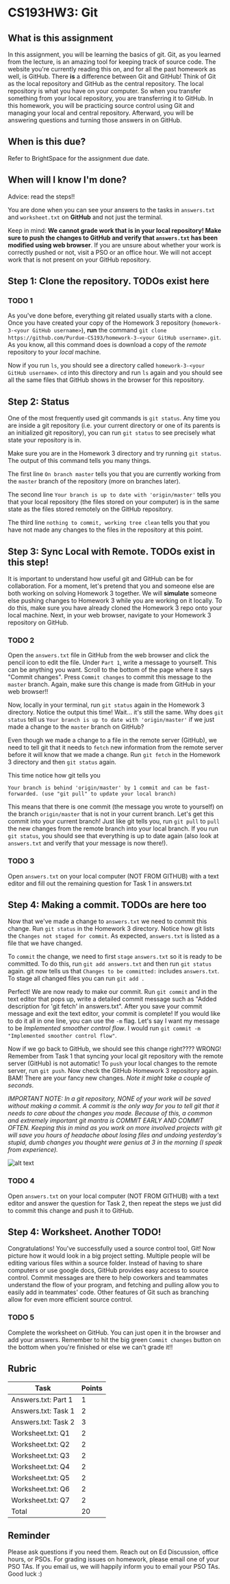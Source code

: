 # CS193HW3: Git
 
## What is this assignment

In this assignment, you will be learning the basics of git. Git, as you learned from the lecture, is an amazing tool for keeping track of source code. The website you're currently reading this on, and for all the past homework as well, is GitHub. There **is** a difference between Git and GitHub! Think of Git as the local repository and GitHub as the central repository. The local repository is what you have on your computer. So when you transfer something from your local repository, you are transferring it to GitHub. In this homework, you will be practicing source control using Git and managing your local and central repository. Afterward, you will be answering questions and turning those answers in on GitHub. 
 
## When is this due?

Refer to BrightSpace for the assignment due date.

## When will I know I'm done?

Advice: read the steps!!
 
You are done when you can see your answers to the tasks in `answers.txt` and `worksheet.txt` on **GitHub** and not just the terminal.
 
Keep in mind: **We cannot grade work that is in your local repository! Make sure to push the changes to GitHub and verify that `answers.txt` has been modified using web browser**. If you are unsure about whether your work is correctly pushed or not, visit a PSO or an office hour. We will not accept work that is not present on your GitHub repository.

## Step 1: Clone the repository. TODOs exist here

### TODO 1 

As you've done before, everything git related usually starts with a clone. Once you have created your copy of the Homework 3 repository (`homework-3-<your GitHub username>`), **run** the command `git clone https://github.com/Purdue-CS193/homework-3-<your GitHub username>.git`. As you know, all this command does is download a copy of the *remote* repository to your *local* machine. 
 
Now if you run `ls`, you should see a directory called `homework-3-<your GitHub username>`. `cd` into this directory and run `ls` again and you should see all the same files that GitHub shows in the browser for this repository. 
 
## Step 2: Status

One of the most frequently used git commands is `git status`. Any time you are inside a git repository (i.e. your current directory or one of its parents is an initialized git repository), you can run `git status` to see precisely what state your repository is in. 
 
Make sure you are in the Homework 3 directory and try running `git status`. The output of this command tells you many things. 
 
The first line `On branch master` tells you that you are currently working from the `master` branch of the repository (more on branches later).
 
The second line `Your branch is up to date with 'origin/master'` tells you that your local repository (the files stored on your computer) is in the same state as the files stored remotely on the GitHub repository.
 
The third line `nothing to commit, working tree clean` tells you that you have not made any changes to the files in the repository at this point.
 
## Step 3: Sync Local with Remote. TODOs exist in this step!

It is important to understand how useful git and GitHub can be for collaboration. For a moment, let's pretend that you and someone else are both working on solving Homework 3 together. We will **simulate** someone else pushing changes to Homework 3 while you are working on it locally. To do this, make sure you have already cloned the Homework 3 repo onto your local machine. Next, in your web browser, navigate to your Homework 3 repository on GitHub. 
 
### TODO 2

Open the `answers.txt` file in GitHub from the web browser and click the pencil icon to edit the file. Under `Part 1`, write a message to yourself. This can be anything you want. Scroll to the bottom of the page where it says "Commit changes". Press `Commit changes` to commit this message to the `master` branch. Again, make sure this change is made from GitHub in your web browser!! 
 
Now, locally in your terminal, run `git status` again in the Homework 3 directory. Notice the output this time! Wait... it's still the same. Why does `git status` tell us  `Your branch is up to date with 'origin/master'` if we just made a change to the `master` branch on GitHub?
 
Even though we made a change to a file in the remote server (GitHub), we need to tell git that it needs to `fetch` new information from the remote server before it will know that we made a change. Run `git fetch` in the Homework 3 directory and then `git status` again. 
 
This time notice how git tells you
 
`Your branch is behind 'origin/master' by 1 commit and can be fast-forwarded. (use "git pull" to update your local branch)` 
 
This means that there is one commit (the message you wrote to yourself) on the branch `origin/master` that is not in your current branch. Let's get this commit into your current branch! Just like git tells you, run `git pull` to `pull` the new changes from the remote branch into your local branch. If you run `git status`, you should see that everything is up to date again (also look at `answers.txt` and verify that your message is now there!).
 
### TODO 3

Open `answers.txt` on your local computer (NOT FROM GITHUB) with a text editor and fill out the remaining question for Task 1 in answers.txt
 
## Step 4: Making a commit. TODOs are here too

Now that we've made a change to `answers.txt` we need to commit this change. Run `git status` in the Homework 3 directory. Notice how git lists the `Changes not staged for commit`. As expected, `answers.txt` is listed as a file that we have changed. 
 
To `commit` the change, we need to first `stage` `answers.txt` so it is ready to be committed. To do this, run `git add answers.txt` and then run `git status` again. git now tells us that `Changes to be committed:` includes `answers.txt`. To stage all changed files you can run `git add .`
 
Perfect! We are now ready to make our commit. Run `git commit` and in the text editor that pops up, write a detailed commit message such as "Added description for 'git fetch' in answers.txt". After you save your commit message and exit the text editor, your commit is complete! If you would like to do it all in one line, you can use the `-m` flag. Let's say I want my message to be *Implemented smoother control flow*. I would run `git commit -m "Implemented smoother control flow"`. 
 
Now if we go back to GitHub, we should see this change right???? WRONG! Remember from Task 1 that syncing your local git repository with the remote server (GitHub) is not automatic! To `push` your local changes to the remote server, run `git push`. Now check the GitHub Homework 3 repository again. BAM! There are your fancy new changes. *Note it might take a couple of seconds*. 
 
*IMPORTANT NOTE: In a git repository, NONE of your work will be saved without making a commit. A commit is the only way for you to tell git that it needs to care about the changes you made. Because of this, a common and extremely important git mantra is COMMIT EARLY AND COMMIT OFTEN. Keeping this in mind as you work on more involved projects with git will save you hours of headache about losing files and undoing yesterday's stupid, dumb changes you thought were genius at 3 in the morning (I speak from experience).*
 
![alt text](https://image.slidesharecdn.com/git-mume12-121022042023-phpapp02/95/an-introduction-to-git-9-638.jpg?cb=1350879713)
 
### TODO 4

Open `answers.txt` on your local computer (NOT FROM GITHUB) with a text editor and answer the question for Task 2, then repeat the steps we just did to commit this change and push it to GitHub.
 
## Step 4: Worksheet. Another TODO!

Congratulations! You've successfully used a source control tool, Git! Now picture how it would look in a big project setting. Multiple people will be editing various files within a source folder. Instead of having to share computers or use google docs, GitHub provides easy access to source control. Commit messages are there to help coworkers and teammates understand the flow of your program, and fetching and pulling allow you to easily add in teammates' code. Other features of Git such as branching allow for even more efficient source control. 
 
### TODO 5

Complete the worksheet on GitHub. You can just open it in the browser and add your answers. Remember to hit the big green `Commit changes` button on the bottom when you're finished or else we can't grade it!!
 
## Rubric

|        Task         | Points |
| ------------------- | ------ |
| Answers.txt: Part 1 |    1   |
| Answers.txt: Task 1 |    2   |
| Answers.txt: Task 2 |    3   |
| Worksheet.txt: Q1   |    2   |
| Worksheet.txt: Q2   |    2   |
| Worksheet.txt: Q3   |    2   |
| Worksheet.txt: Q4   |    2   |
| Worksheet.txt: Q5   |    2   |
| Worksheet.txt: Q6   |    2   |
| Worksheet.txt: Q7   |    2   |
|       Total         |   20   |
 
## Reminder

Please ask questions if you need them.  Reach out on Ed Discussion, office hours, or PSOs. For grading issues on homework, please email one of your PSO TAs. If you email us, we will happily inform you to email your PSO TAs. Good luck :)

